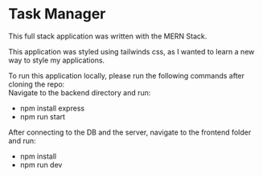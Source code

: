 # Task Manager
This full stack application was written with the MERN Stack.  

This application was styled using tailwinds css, as I wanted to learn a new way to style my applications. 

To run this application locally, please run the following commands after cloning the repo:  
Navigate to the backend directory and run:  
- npm install express  
- npm run start  

After connecting to the DB and the server, navigate to the frontend folder and run:   
- npm install
- npm run dev
